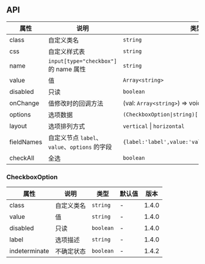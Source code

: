 ## API

| 属性       | 说明                                          | 类型                                              | 默认值       | 版本  |
| ---------- | --------------------------------------------- | ------------------------------------------------- | ------------ | ----- |
| class      | 自定义类名                                    | `string`                                          | -            | 1.0.0 |
| css        | 自定义样式表                                  | `string`                                          | -            | 1.0.0 |
| name       | `input[type="checkbox"]` 的 name 属性         | `string`                                          | -            | 1.0.0 |
| value      | 值                                            | `Array<string>`                                   | -            | 1.0.0 |
| disabled   | 只读                                          | `boolean`                                         | -            | 1.0.0 |
| onChange   | 值修改时的回调方法                            | (val: `Array<string>`) => void                    | -            | 1.0.0 |
| options    | 选项数据                                      | `(CheckboxOption\|string)[]`                      | `[]`         | 1.0.0 |
| layout     | 选项排列方式                                  | `vertical` \| `horizontal`                        | `horizontal` | 1.0.0 |
| fieldNames | 自定义节点 `label`、`value`、`options` 的字段 | `{label:'label',value:'value',options:'options'}` | -            | 1.0.0 |
| checkAll   | 全选                                          | `boolean`                                         | -            | 1.0.0 |

### CheckboxOption

| 属性          | 说明       | 类型      | 默认值 | 版本  |
| ------------- | ---------- | --------- | ------ | ----- |
| class         | 自定义类名 | `string`  | -      | 1.4.0 |
| value         | 值         | `string`  | -      | 1.4.0 |
| disabled      | 只读       | `boolean` | -      | 1.4.0 |
| label         | 选项描述   | `string`  | -      | 1.4.0 |
| indeterminate | 不确定状态 | `boolean` | -      | 1.4.2 |
